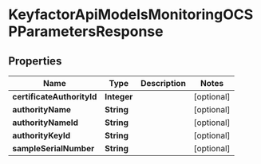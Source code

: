 

# KeyfactorApiModelsMonitoringOCSPParametersResponse


## Properties

| Name | Type | Description | Notes |
|------------ | ------------- | ------------- | -------------|
|**certificateAuthorityId** | **Integer** |  |  [optional] |
|**authorityName** | **String** |  |  [optional] |
|**authorityNameId** | **String** |  |  [optional] |
|**authorityKeyId** | **String** |  |  [optional] |
|**sampleSerialNumber** | **String** |  |  [optional] |



